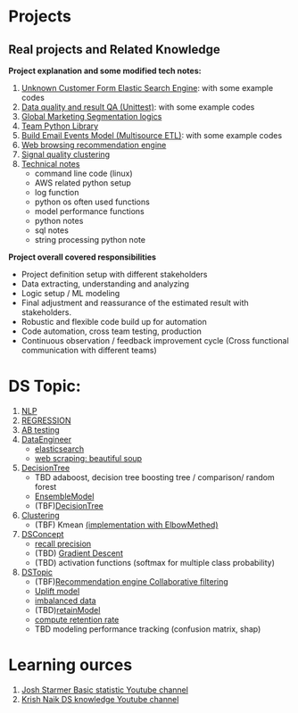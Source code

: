 # Projects

## Real projects and Related Knowledge 

**Project explanation and some modified tech notes:**

1. [Unknown Customer Form Elastic Search Engine](RealProject/customer_es_engine.md): with some example codes
2. [Data quality and result QA (Unittest)](RealProject/team_unittest.md): with some example codes
3. [Global Marketing Segmentation logics](RealProject/segmentation_logic.md)
4. [Team Python Library](RealProject/team_lib.md)
5. [Build Email Events Model (Multisource ETL)](RealProject/email_events_model.md): with some example codes
6. [Web browsing recommendation engine](RealProject/web_browsing_recommendation.md)
7. [Signal quality clustering](RealProject/signal_quality.md)
8. [Technical notes](RealProject/TechNote)
    * command line code (linux)
    * AWS related python setup
    * log function
    * python os often used functions
    * model performance functions
    * python notes
    * sql notes
    * string processing python note

**Project overall covered responsibilities**
* Project definition setup with different stakeholders
* Data extracting, understanding and analyzing 
* Logic setup / ML modeling
* Final adjustment and reassurance of the estimated result with stakeholders.
* Robustic and flexible code build up for automation
* Code automation, cross team testing, production
* Continuous observation / feedback improvement cycle (Cross functional communication with different teams)

# DS Topic:

1. [NLP](NLP)
2. [REGRESSION](REGRESSION)
3. [AB testing](ABTesting)
4. [DataEngineer](DataEngineer)
   * [elasticsearch](DataEngineer/elasticsearch.md)
   * [web scraping: beautiful soup](DataEngineer/beautifulsoup.ipynb)
5. [DecisionTree](DecisionTree)
    * TBD adaboost, decision tree boosting tree / comparison/ random forest
    * [EnsembleModel](DecisionTree/EnsembleModel.md)
    * (TBF)[DecisionTree](DecisionTree/decisiontree.md)
6. [Clustering](Clustering)
    * (TBF) Kmean [(implementation with ElbowMethed)](Clustering/ElbowMethod.ipynb)
7. [DSConcept](DSConcept)
   * [recall precision](DSConcept/recall_precision.md)
   * (TBD) [Gradient Descent](DSConcept/GradientDescent.md)
   * (TBD) activation functions (softmax for multiple class probability)
8. [DSTopic](DSTopic)
   * (TBF)[Recommendation engine Collaborative filtering](https://realpython.com/build-recommendation-engine-collaborative-filtering/)
   * [Uplift model](DSTopic/upliftmodel.md)
   * [imbalanced data](DSTopic/imbalance_data.md)
   * (TBD)[retainModel](DSTopic/retrain_model.md)
   * [compute retention rate](DSTopic/retention_rate.ipynb)
   * TBD modeling performance tracking (confusion matrix, shap)


# Learning ources

1. [Josh Starmer Basic statistic Youtube channel ](https://www.youtube.com/channel/UCtYLUTtgS3k1Fg4y5tAhLbw)
2. [Krish Naik DS knowledge Youtube channel](https://www.youtube.com/user/krishnaik06)
